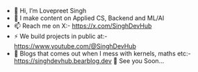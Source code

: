 - 👋 Hi, I’m Lovepreet Singh
- 👀 I make content on Applied CS, Backend and ML/AI
- 📫 Reach me on X:- https://x.com/SinghDevHub
- ⚡ We build projects in public at:- https://www.youtube.com/@SinghDevHub
- 🔗 Blogs that comes out when I mess with kernels, maths etc:- https://singhdevhub.bearblog.dev
👋 See you Soon...

<!---
singhdevhub-lovepreet/singhdevhub-lovepreet is a ✨ special ✨ repository because its `README.md` (this file) appears on your GitHub profile.
You can click the Preview link to take a look at your changes.
--->
